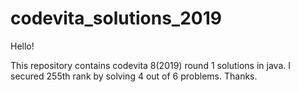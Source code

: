 # codevita_solutions_2019

Hello!

This repository contains codevita 8(2019) round 1 solutions in java.
I secured 255th rank by solving 4 out of 6 problems.
Thanks.
